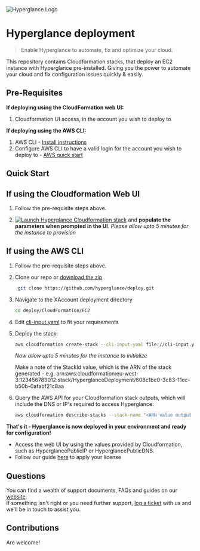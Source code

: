 <img src="https://github.com/hyperglance/deploy/blob/master/files/b5dfbb6c-75c8-493b-8c5d-d68b3272cf0f.png" alt="Hyperglance Logo" />

# Hyperglance deployment

> Enable Hyperglance to automate, fix and optimize your cloud.

This repository contains Cloudformation stacks, that deploy an EC2 instance with Hyperglance pre-installed. Giving you the power to automate your cloud and fix configuration issues quickly & easily.

## Pre-Requisites

__If deploying using the CloudFormation web UI:__

1. Cloudformation UI access, in the account you wish to deploy to

__If deploying using the AWS CLI:__

1. AWS CLI - [Install instructions](https://docs.aws.amazon.com/cli/latest/userguide/cli-chap-install.html)
2. Configure AWS CLI to have a valid login for the account you wish to deploy to - [AWS quick start](https://docs.aws.amazon.com/cli/latest/userguide/cli-configure-quickstart.html)

## Quick Start

## If using the Cloudformation Web UI

1. Follow the pre-requisite steps above.

2.  [<img src="https://github.com/hyperglance/deploy/blob/master/files/cloudformation-launch-stack.png" alt="Launch Hyperglance Cloudformation stack" />](https://console.aws.amazon.com/cloudformation/home?region=us-east-1#/stacks/new?stackName=HyperglanceDeployment&templateURL=https://hyperglance-deploy-repo-public.s3.amazonaws.com/CloudFormation/EC2/Hyperglance-EC2.json) and __populate the parameters when prompted in the UI__.
    *Please allow upto 5 minutes for the instance to provision*

## If using the AWS CLI

1. Follow the pre-requisite steps above.

2. Clone our repo or [download the zip](https://github.com/hyperglance/deploy/archive/refs/heads/master.zip)
	```bash
	 git clone https://github.com/hyperglance/deploy.git
	```

4.  Navigate to the XAccount deployment directory 
	
	```bash
	cd deploy/CloudFormation/EC2
    ```

5. Edit [cli-input.yaml](cli-input.yaml) to fit your requirements

6. Deploy the stack:

    ```bash
    aws cloudformation create-stack --cli-input-yaml file://cli-input.yaml
    ```

    *Now allow upto 5 minutes for the instance to initialize*
    
    Make a note of the StackId value, which is the ARN of the stack generated - e.g. arn:aws:cloudformation:eu-west-3:123456789012:stack/HyperglanceDeployment/608c1be0-3c83-11ec-b50b-0afabf21c8aa

7. Query the AWS API for your Cloudformation stack outputs, which will include the DNS or IP's required to access Hyperglance:

    ```bash
    aws cloudformation describe-stacks --stack-name "<ARN value output from the above query>" --query 'Stacks[*].Outputs[*]'
    ```

__That's it - Hyperglance is now deployed in your environment and ready for configuration!__

* Access the web UI by using the values provided by Cloudformation, such as HyperglancePublicIP or HyperglancePublicDNS.
* Follow our guide [here](https://support.hyperglance.com/knowledge/how-to-apply-a-new-license) to apply your license

## Questions

You can find a wealth of support documents, FAQs and guides on our [website](https://support.hyperglance.com).<br />
If something isn't right or you need further support, [log a ticket](https://support.hyperglance.com/knowledge/kb-tickets/new) with us and we'll be in touch to assist you.

## Contributions
Are welcome!
